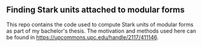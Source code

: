 ## Finding Stark units attached to modular forms

This repo contains the code used to compute Stark units of modular forms as part of my bachelor's thesis. 
The motivation and methods used here can be found in https://upcommons.upc.edu/handle/2117/411146. 

